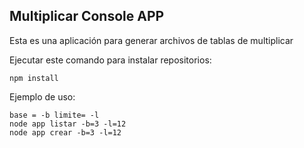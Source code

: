 ## Multiplicar Console APP

Esta es una aplicación para generar archivos de tablas de multiplicar

Ejecutar este comando para instalar repositorios:

```
npm install
```
Ejemplo de uso:

```
base = -b limite= -l
node app listar -b=3 -l=12
node app crear -b=3 -l=12
```
